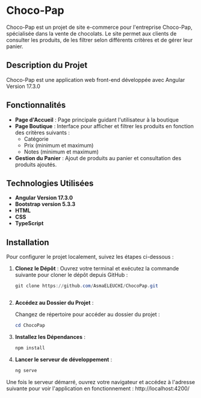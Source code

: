 # Choco-Pap

Choco-Pap est un projet de site e-commerce pour l'entreprise Choco-Pap, spécialisée dans la vente de chocolats. Le site permet aux clients de consulter les produits, de les filtrer selon différents critères et de gérer leur panier.

## Description du Projet

Choco-Pap est une application web front-end développée avec Angular Version 17.3.0

## Fonctionnalités

- **Page d'Accueil** : Page principale guidant l'utilisateur à la boutique
- **Page Boutique** : Interface pour afficher et filtrer les produits en fonction des critères suivants :
  - Catégorie
  - Prix (minimum et maximum)
  - Notes (minimum et maximum)
- **Gestion du Panier** : Ajout de produits au panier et consultation des produits ajoutés.

## Technologies Utilisées

- **Angular Version 17.3.0**
- **Bootstrap version 5.3.3**
- **HTML**
- **CSS**
- **TypeScript**

## Installation

Pour configurer le projet localement, suivez les étapes ci-dessous :

1. **Clonez le Dépôt** :
   Ouvrez votre terminal et exécutez la commande suivante pour cloner le dépôt depuis GitHub :

   ```powershell
   git clone https://github.com/AsmaELEUCHI/ChocoPap.git

   

2. **Accédez au Dossier du Projet** :

   Changez de répertoire pour accéder au dossier du projet :

   ```powershell
   cd ChocoPap

   ```

3. **Installez les Dépendances** :

   ```powershell
   npm install

   ```

4. **Lancer le serveur de développement** :
   ```powershell
   ng serve
   ```

Une fois le serveur démarré, ouvrez votre navigateur et accédez à l'adresse suivante pour voir l'application en fonctionnement :
http://localhost:4200/
